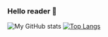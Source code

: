 ### Hello reader 👋

![My GitHub stats](https://github-readme-stats.vercel.app/api?username=ageorge95&theme=gruvbox&show_icons=true)
[![Top Langs](https://github-readme-stats.vercel.app/api/top-langs/?username=ageorge95&layout=compact&theme=gruvbox)](https://github.com/anuraghazra/github-readme-stats)
